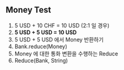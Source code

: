 Money Test
---
1. 5 USD + 10 CHF = 10 USD (2:1 일 경우)
2. __5 USD + 5 USD = 10 USD__
3. 5 USD + 5 USD 에서 Money 반환하기
4. Bank.reduce(Money)
5. Money 에 대한 통화 변환을 수행하는 Reduce
6. Reduce(Bank, String)
